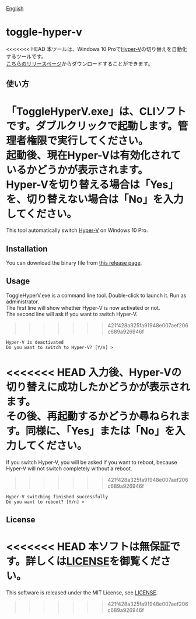 [English](https://github.com/takano536/toggle-hyper-v/blob/master/README_EN.md)  
# toggle-hyper-v
<<<<<<< HEAD
本ツールは、Windows 10 Proで[Hyper-V](https://docs.microsoft.com/en-us/virtualization/hyper-v-on-windows/)の切り替えを自動化するツールです。  
[こちらのリリースページ](https://github.com/takano536/toggle-hyper-v/releases)からダウンロードすることができます。

## 使い方
「ToggleHyperV.exe」は、CLIソフトです。ダブルクリックで起動します。管理者権限で実行してください。    
起動後、現在Hyper-Vは有効化されているかどうかが表示されます。  
Hyper-Vを切り替える場合は「Yes」を、切り替えない場合は「No」を入力してください。
=======
This tool automatically switch [Hyper-V](https://docs.microsoft.com/en-us/virtualization/hyper-v-on-windows/) on Windows 10 Pro.

## Installation
You can download the binary file from [this release page](https://github.com/takano536/toggle-hyper-v/releases).  

## Usage
ToggleHyperV.exe is a command line tool. Double-click to launch it. Run as administrator.  
The first line will show whether Hyper-V is now activated or not.  
The second line will ask if you want to switch Hyper-V.
>>>>>>> 421f428a325fa91948e007aef206c689a926946f
```
Hyper-V is deactivated
Do you want to switch to Hyper-V? [Y/n] >
```
<<<<<<< HEAD
入力後、Hyper-Vの切り替えに成功したかどうかが表示されます。  
その後、再起動するかどうか尋ねられます。同様に、「Yes」または「No」を入力してください。
=======
If you switch Hyper-V, you will be asked if you want to reboot, because Hyper-V will not switch completely without a reboot.
>>>>>>> 421f428a325fa91948e007aef206c689a926946f
```
Hyper-V switching finished successfully
Do you want to reboot? [Y/n] >
```

## License
<<<<<<< HEAD
本ソフトは無保証です。詳しくは[LICENSE](https://github.com/takano536/toggle-hyper-v/blob/master/LICENSE)を御覧ください。
=======
This software is released under the MIT License, see [LICENSE](https://github.com/takano536/toggle-hyper-v/blob/master/LICENSE).
>>>>>>> 421f428a325fa91948e007aef206c689a926946f
